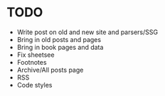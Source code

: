 # TODO

- Write post on old and new site and parsers/SSG
- Bring in old posts and pages
- Bring in book pages and data
- Fix sheetsee
- Footnotes
- Archive/All posts page
- RSS
- Code styles